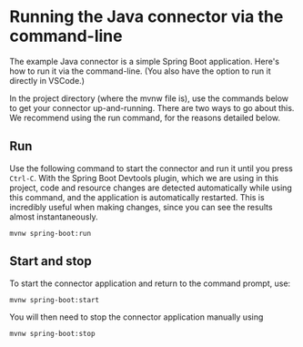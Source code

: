 # Running the Java connector via the command-line
The example Java connector is a simple Spring Boot application. Here's how to run it
via the command-line. (You also have the option to run it directly in VSCode.)

In the project directory (where the mvnw file is), use the commands below to get
your connector up-and-running. There are two ways to go about this. We recommend
using the run command, for the reasons detailed below.

## Run
Use the following command to start the connector and run it until you press
`Ctrl-C`. With the Spring Boot Devtools plugin, which we are using in this 
project, code and resource changes are detected automatically while using this
command, and the application is automatically restarted. This is incredibly
useful when making changes, since you can see the results almost
instantaneously.
```
mvnw spring-boot:run
```

## Start and stop
To start the connector application and return to the command prompt, use:
```
mvnw spring-boot:start
```
You will then need to stop the connector application manually using
```
mvnw spring-boot:stop
```
